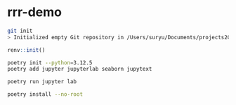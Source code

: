 rrr-demo
=======

```bash
git init
> Initialized empty Git repository in /Users/suryu/Documents/projects2024/rrr-demo/.git/
```

```r
renv::init()
```

```bash
poetry init --python=3.12.5 
poetry add jupyter jupyterlab seaborn jupytext

poetry run jupyter lab
```

```bash
poetry install --no-root
```
